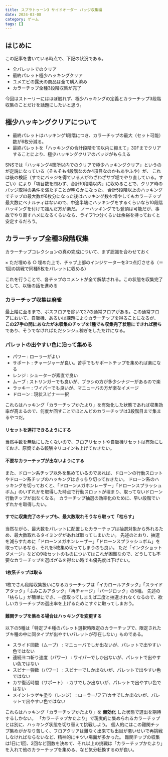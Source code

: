 ```yaml
---
title: スプラトゥーン3 サイドオーダー バッジ収集編
date: 2024-03-08
category: ゲーム
tags: []
---
```


## はじめに

この記事を書いている時点で、下記の状況である。

* 全パレットでのクリア
* 最終パレット極少ハッキングクリア
* ユメエビの露天の商品は全て購入済み
* カラーチップ全種3段階収集が完了

今回はストーリーにはほぼ触れず、極少ハッキングの定義とカラーチップ3段階収集のことだけを話題にしたいと思う。

## 極少ハッキングクリアについて


* 最終パレットはハッキング1段階につき、カラーチップの最大（セット可能）数が6枚分減る。
* 最終パレットを「ハッキングの合計段階を10以内に抑えて」30Fまでクリアすることにより、極少ハッキングクリアのバッジがもらえる

SNSでは「ハッキング4箇所以内でのクリアで極少ハッキングクリア」というのが定説になっている（そもそも4段階なのか4項目なのかもあやふや）が、
これは後の検証（すでにバッジを得ている人がわざわざサブ垢でやり直している。すごい）により「項目数を問わず、合計10段階以内」に収めることで、クリア時のバッジ取得の条件を満たすことが明らかになった。
合計5段階以上のハッキングでチップの最大数が6枚分になった後はハッキング数を増やしてもカラーチップ最大数にペナルティはないので、中途半端にハッキングをするくらいなら10段階ハッキングを付けて臨んだ方が楽だ。
ノーハッキングでも登頂は可能だが、事故でやり直すハメになるくらいなら、ライフ1つ分くらいは余裕を持っておくと安定するだろう。


## カラーチップ全種3段階収集

カラーチップコレクションの真の完成について、まず認識を合わせておく

× ただ埋める
○ 埋めた上で、チップ上部のインジケーターを3つ点灯させる（＝1回の挑戦で同種5枚をパレットに収める）

これを行うことで、各チップのコメントが全て解禁される。この状態を収集完了として、以後の話を進める

### カラーチップ収集は麻雀

最上階に至るまで、ボスフロアを除いて27の通常フロアがある。この通常フロアにおいて、自販機、あるいは課題によりカラーチップを得ることになるが、
**この27手の間にあなたが未収集のチップを1種でも収集完了状態にできれば勝ち** であり、そうでなければただシンジュ稼ぎをしただけになる。

### パレットの出やすい色に沿って集める

* パワー : ローラーがよい
* サポート : チャージャーが良い。苦手でもサポートチップを集めれば楽になる
* レンジ : シューターが素直で良い
* ムーブ : ストリンガーでも良いが、ブラシの方が多少シナジーがあるので楽
* ラッキー : ワイパーでも良いが、マニューバの方が楽なイメージ
* ドローン : 現状スピナー一択

これらはハッキング「カラーチップかたより」を有効化した状態であれば収集効率が高まるので、何度か回すことでほとんどのカラーチップは3段階目まで集まるやつだ。

#### リセットを連打できるようにする

当然手数を無駄にしたくないので、フロアリセットや自販機リセットは有効にしておき、原資である報酬ネリコインも上げておきたい。

#### 不要なカラーチップが出ないようにする

また、ドローン系チップ以外を集めているのであれば、ドローンの行動スロットやドローン系チップのハッキングはきっちり切っておきたい。
ドローン系のハッキングを切っておくと、「ドローンメガホンレーザー」「ドローンスプラッシュボム」のいずれかを取得した時点で行動スロットが埋まり、取ってないドローン行動チップが出なくなる。
カラーチップ抽選の効率化のために、早い段階でいずれかを取得したい。

#### すでに収集完了のチップも、最大数取れそうなら取って「枯らす」

当然ながら、最大数をパレットに配置したカラーチップは抽選対象から外れるため、最大数取れるタイミングがあれば取ってしまいたい。
先述のとおり、抽選を減らすために「ドローンメガホンレーザー」「ドローンスプラッシュボム」を取っているなら、それを5枚集め切ってしまうのも良い。
ただ「インクショットダメージ」などの9枚セットのものについてはこれが困難なので、どうしても不要なカラーチップを選ばざるを得ない時でも優先度は下げたい。

#### 1枚系チップは取る

1枚でさん段階収集扱いになるカラーチップは「イカロールアタック」「スライドアタック」「ふみこみアタック」「再チャージ」「パージロック」の5種。
先述の「枯らし」が簡単にでき、一度取ってしまえば二度と抽選されなくなるので、欲しいカラーチップの選出率を上げるためにすぐに取ってしまおう。

#### 難関チップを集める場合はハッキングを変更する

以下の5種は「特定ブキ種のパレット選択時限定のカラーチップで、限定されたブキ種の中に同タイプが出やすいパレットが存在しない」ものである。

* スライド回数（ムーブ） : マニューバでしか出ないが、パレットで出やすい色ではない
* 連続ヨコ斬り速度（パワー） : ワイパーでしか出ないが、パレットで出やすい色ではない
* スピナー弾数（パワー） : スピナーでしか出ないが、パレットで出やすい色ではない
* カサ復活時間（サポート） : カサでしか出ないが、パレットで出やすい色ではない
* メイントツゲキ塗り（レンジ） : ローラー/フデ/カサでしか出ないが、パレットで出やすい色ではない

これらはハッキング「カラーチップかたより」を **無効化** した状態で選出を期待するしかない。
「カラーチップかたより」で現実的に集められるカラーチップとは別に、ハッキング状態を切り替えて挑戦しよう。
個人的にはこの難関チップ集めがかなり苦しく、フロアクリアは難なく出来ても出目が悪いせいで再挑戦しなければならないなど、精神的にキツい場面が多かった。
難関チップの収集は1日に1回、2回など回数を決めて、それ以上の挑戦は「カラーチップかたより」を入れて他のカラーチップを集める、など気分転換するのが良い。
